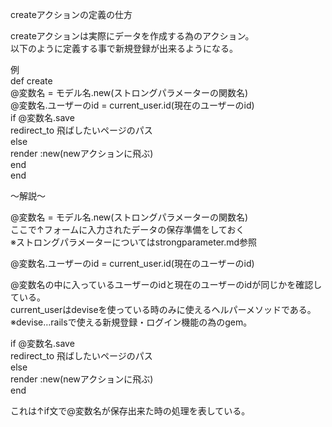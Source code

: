 createアクションの定義の仕方

createアクションは実際にデータを作成する為のアクション。<br>
以下のように定義する事で新規登録が出来るようになる。<br>

例<br>
def create<br>
  @変数名 = モデル名.new(ストロングパラメーターの関数名)<br>
    @変数名.ユーザーのid = current_user.id(現在のユーザーのid)<br>
    if @変数名.save<br>
        redirect_to 飛ばしたいページのパス<br>
    else<br>
      render :new(newアクションに飛ぶ)<br>
    end<br>
end<br>

〜解説〜<br>

@変数名 = モデル名.new(ストロングパラメーターの関数名)<br>
ここで↑フォームに入力されたデータの保存準備をしておく<br>
※ストロングパラメーターについてはstrongparameter.md参照<br>

@変数名.ユーザーのid = current_user.id(現在のユーザーのid)<br>

@変数名の中に入っているユーザーのidと現在のユーザーのidが同じかを確認している。<br>
current_userはdeviseを使っている時のみに使えるヘルパーメソッドである。<br>
※devise…railsで使える新規登録・ログイン機能の為のgem。<br>

if @変数名.save<br>
  redirect_to 飛ばしたいページのパス<br>
else<br>
  render :new(newアクションに飛ぶ)<br>
end<br>

これは↑if文で@変数名が保存出来た時の処理を表している。<br>

